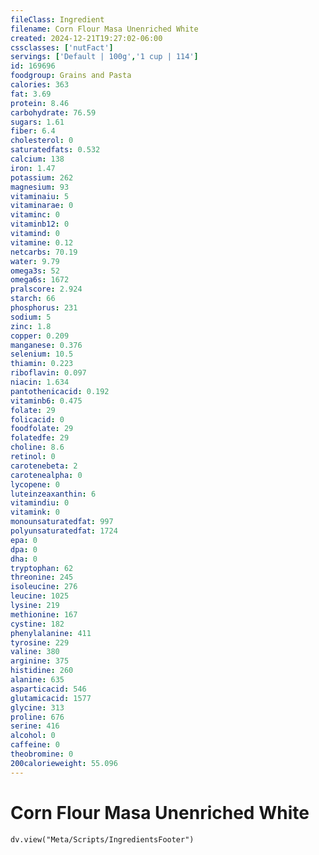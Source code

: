 ```yaml
---
fileClass: Ingredient
filename: Corn Flour Masa Unenriched White
created: 2024-12-21T19:27:02-06:00
cssclasses: ['nutFact']
servings: ['Default | 100g','1 cup | 114']
id: 169696
foodgroup: Grains and Pasta
calories: 363
fat: 3.69
protein: 8.46
carbohydrate: 76.59
sugars: 1.61
fiber: 6.4
cholesterol: 0
saturatedfats: 0.532
calcium: 138
iron: 1.47
potassium: 262
magnesium: 93
vitaminaiu: 5
vitaminarae: 0
vitaminc: 0
vitaminb12: 0
vitamind: 0
vitamine: 0.12
netcarbs: 70.19
water: 9.79
omega3s: 52
omega6s: 1672
pralscore: 2.924
starch: 66
phosphorus: 231
sodium: 5
zinc: 1.8
copper: 0.209
manganese: 0.376
selenium: 10.5
thiamin: 0.223
riboflavin: 0.097
niacin: 1.634
pantothenicacid: 0.192
vitaminb6: 0.475
folate: 29
folicacid: 0
foodfolate: 29
folatedfe: 29
choline: 8.6
retinol: 0
carotenebeta: 2
carotenealpha: 0
lycopene: 0
luteinzeaxanthin: 6
vitamindiu: 0
vitamink: 0
monounsaturatedfat: 997
polyunsaturatedfat: 1724
epa: 0
dpa: 0
dha: 0
tryptophan: 62
threonine: 245
isoleucine: 276
leucine: 1025
lysine: 219
methionine: 167
cystine: 182
phenylalanine: 411
tyrosine: 229
valine: 380
arginine: 375
histidine: 260
alanine: 635
asparticacid: 546
glutamicacid: 1577
glycine: 313
proline: 676
serine: 416
alcohol: 0
caffeine: 0
theobromine: 0
200calorieweight: 55.096
---
```


# Corn Flour Masa Unenriched White

```dataviewjs
dv.view("Meta/Scripts/IngredientsFooter")
```